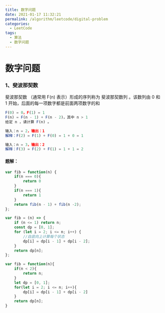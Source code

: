 ```yaml
---
title: 数字问题
date: 2021-01-17 11:32:21
permalink: /algorithm/leetcode/digital-problem
categories:
  - LeetCode
tags:
  - 算法
  - 数字问题
---
```

# 数字问题

### 1、斐波那契数

斐波那契数 （通常用 F(n) 表示）形成的序列称为 斐波那契数列 。该数列由 0 和 1 开始，后面的每一项数字都是前面两项数字的和

```javascript
F(0) = 0，F(1) = 1
F(n) = F(n - 1) + F(n - 2)，其中 n > 1
给定 n ，请计算 F(n) 。

输入：n = 2，输出：1
解释：F(2) = F(1) + F(0) = 1 + 0 = 1

输入：n = 3，输出：2
解释：F(3) = F(2) + F(1) = 1 + 1 = 2
```

#### 题解：

```javascript
var fib = function(n) {
    if(n === 0){
        return 0
    }
    if(n === 1){
        return 1
    }
    return fib(n - 1) + fib(n -2);
};

var fib = (n) => {
    if (n <= 1) return n;
    const dp = [0, 1];
    for (let i = 2; i <= n; i++) {
        //自底向上计算每个状态
        dp[i] = dp[i - 1] + dp[i - 2];
    }
    return dp[n];
};

var fib = function(n){
    if(n < 2){
        return n;
    }
    let dp = [0, 1];
    for(let i = 2; i <= n; i++){
        dp[i] = dp[i - 1] + dp[i - 2]
    }
    return dp[n];
}
```
